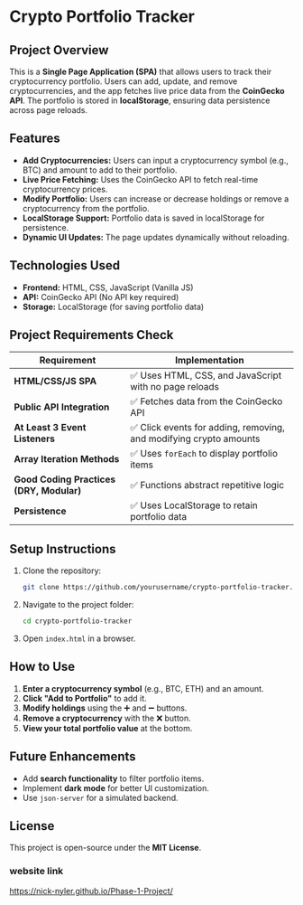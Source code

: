 # Crypto Portfolio Tracker

## Project Overview
This is a **Single Page Application (SPA)** that allows users to track their cryptocurrency portfolio. Users can add, update, and remove cryptocurrencies, and the app fetches live price data from the **CoinGecko API**. The portfolio is stored in **localStorage**, ensuring data persistence across page reloads.

## Features
- **Add Cryptocurrencies:** Users can input a cryptocurrency symbol (e.g., BTC) and amount to add to their portfolio.
- **Live Price Fetching:** Uses the CoinGecko API to fetch real-time cryptocurrency prices.
- **Modify Portfolio:** Users can increase or decrease holdings or remove a cryptocurrency from the portfolio.
- **LocalStorage Support:** Portfolio data is saved in localStorage for persistence.
- **Dynamic UI Updates:** The page updates dynamically without reloading.

## Technologies Used
- **Frontend:** HTML, CSS, JavaScript (Vanilla JS)
- **API:** CoinGecko API (No API key required)
- **Storage:** LocalStorage (for saving portfolio data)

## Project Requirements Check
| Requirement | Implementation |
|-------------|---------------|
| **HTML/CSS/JS SPA** | ✅ Uses HTML, CSS, and JavaScript with no page reloads |
| **Public API Integration** | ✅ Fetches data from the CoinGecko API |
| **At Least 3 Event Listeners** | ✅ Click events for adding, removing, and modifying crypto amounts |
| **Array Iteration Methods** | ✅ Uses `forEach` to display portfolio items |
| **Good Coding Practices (DRY, Modular)** | ✅ Functions abstract repetitive logic |
| **Persistence** | ✅ Uses LocalStorage to retain portfolio data |

## Setup Instructions
1. Clone the repository:
   ```bash
   git clone https://github.com/yourusername/crypto-portfolio-tracker.git
   ```
2. Navigate to the project folder:
   ```bash
   cd crypto-portfolio-tracker
   ```
3. Open `index.html` in a browser.

## How to Use
1. **Enter a cryptocurrency symbol** (e.g., BTC, ETH) and an amount.
2. **Click "Add to Portfolio"** to add it.
3. **Modify holdings** using the ➕ and ➖ buttons.
4. **Remove a cryptocurrency** with the ❌ button.
5. **View your total portfolio value** at the bottom.

## Future Enhancements
- Add **search functionality** to filter portfolio items.
- Implement **dark mode** for better UI customization.
- Use `json-server` for a simulated backend.

## License
This project is open-source under the **MIT License**.

### website link
https://nick-nyler.github.io/Phase-1-Project/
